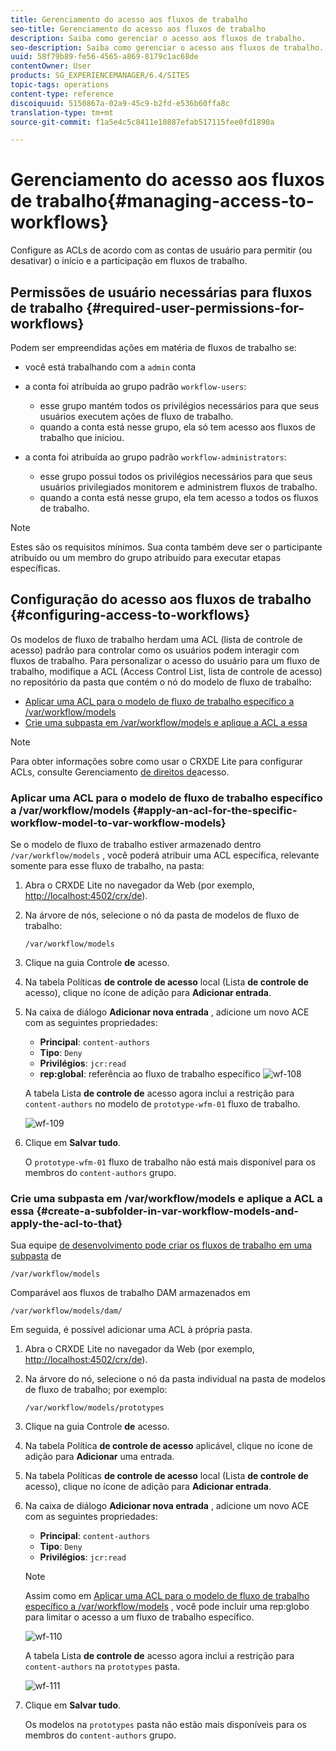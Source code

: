 ```yaml
---
title: Gerenciamento do acesso aos fluxos de trabalho
seo-title: Gerenciamento do acesso aos fluxos de trabalho
description: Saiba como gerenciar o acesso aos fluxos de trabalho.
seo-description: Saiba como gerenciar o acesso aos fluxos de trabalho.
uuid: 58f79b89-fe56-4565-a869-8179c1ac68de
contentOwner: User
products: SG_EXPERIENCEMANAGER/6.4/SITES
topic-tags: operations
content-type: reference
discoiquuid: 5150867a-02a9-45c9-b2fd-e536b60ffa8c
translation-type: tm+mt
source-git-commit: f1a5e4c5c8411e10887efab517115fee0fd1890a

---
```



# Gerenciamento do acesso aos fluxos de trabalho{#managing-access-to-workflows}

Configure as ACLs de acordo com as contas de usuário para permitir (ou desativar) o início e a participação em fluxos de trabalho.

## Permissões de usuário necessárias para fluxos de trabalho {#required-user-permissions-for-workflows}

Podem ser empreendidas ações em matéria de fluxos de trabalho se:

* você está trabalhando com a `admin` conta
* a conta foi atribuída ao grupo padrão `workflow-users`:

   * esse grupo mantém todos os privilégios necessários para que seus usuários executem ações de fluxo de trabalho.
   * quando a conta está nesse grupo, ela só tem acesso aos fluxos de trabalho que iniciou.

* a conta foi atribuída ao grupo padrão `workflow-administrators`:

   * esse grupo possui todos os privilégios necessários para que seus usuários privilegiados monitorem e administrem fluxos de trabalho.
   * quando a conta está nesse grupo, ela tem acesso a todos os fluxos de trabalho.

>[!NOTE]
>
>Estes são os requisitos mínimos. Sua conta também deve ser o participante atribuído ou um membro do grupo atribuído para executar etapas específicas.

## Configuração do acesso aos fluxos de trabalho {#configuring-access-to-workflows}

Os modelos de fluxo de trabalho herdam uma ACL (lista de controle de acesso) padrão para controlar como os usuários podem interagir com fluxos de trabalho. Para personalizar o acesso do usuário para um fluxo de trabalho, modifique a ACL (Access Control List, lista de controle de acesso) no repositório da pasta que contém o nó do modelo de fluxo de trabalho:

* [Aplicar uma ACL para o modelo de fluxo de trabalho específico a /var/workflow/models](/help/sites-administering/workflows-managing.md#apply-an-acl-for-the-specific-workflow-model-to-var-workflow-models)
* [Crie uma subpasta em /var/workflow/models e aplique a ACL a essa](/help/sites-administering/workflows-managing.md#create-a-subfolder-in-var-workflow-models-and-apply-the-acl-to-that)

>[!NOTE]
>
>Para obter informações sobre como usar o CRXDE Lite para configurar ACLs, consulte Gerenciamento [de direitos de](/help/sites-administering/user-group-ac-admin.md#access-right-management)acesso.

### Aplicar uma ACL para o modelo de fluxo de trabalho específico a /var/workflow/models {#apply-an-acl-for-the-specific-workflow-model-to-var-workflow-models}

Se o modelo de fluxo de trabalho estiver armazenado dentro `/var/workflow/models` , você poderá atribuir uma ACL específica, relevante somente para esse fluxo de trabalho, na pasta:

1. Abra o CRXDE Lite no navegador da Web (por exemplo, [http://localhost:4502/crx/de](http://localhost:4502/crx/de)).
1. Na árvore de nós, selecione o nó da pasta de modelos de fluxo de trabalho:

   `/var/workflow/models`

1. Clique na guia Controle **de** acesso.
1. Na tabela Políticas **de controle de acesso** local (Lista **de controle de** acesso), clique no ícone de adição para **Adicionar entrada**.
1. Na caixa de diálogo **Adicionar nova entrada** , adicione um novo ACE com as seguintes propriedades:

   * **Principal**: `content-authors`
   * **Tipo**: `Deny`
   * **Privilégios**: `jcr:read`
   * **rep:global**: referência ao fluxo de trabalho específico
   ![wf-108](assets/wf-108.png)

   A tabela Lista **de controle de** acesso agora inclui a restrição para `content-authors` no modelo de `prototype-wfm-01` fluxo de trabalho.

   ![wf-109](assets/wf-109.png)

1. Clique em **Salvar tudo**.

   O `prototype-wfm-01` fluxo de trabalho não está mais disponível para os membros do `content-authors` grupo.

### Crie uma subpasta em /var/workflow/models e aplique a ACL a essa {#create-a-subfolder-in-var-workflow-models-and-apply-the-acl-to-that}

Sua equipe [de desenvolvimento pode criar os fluxos de trabalho em uma subpasta](/help/sites-developing/workflows-models.md#creating-a-new-workflow) de

`/var/workflow/models`

Comparável aos fluxos de trabalho DAM armazenados em

`/var/workflow/models/dam/`

Em seguida, é possível adicionar uma ACL à própria pasta.

1. Abra o CRXDE Lite no navegador da Web (por exemplo, [http://localhost:4502/crx/de](http://localhost:4502/crx/de)).
1. Na árvore do nó, selecione o nó da pasta individual na pasta de modelos de fluxo de trabalho; por exemplo:

   `/var/workflow/models/prototypes`

1. Clique na guia Controle **de** acesso.
1. Na tabela Política **de controle de acesso** aplicável, clique no ícone de adição para **Adicionar** uma entrada.
1. Na tabela Políticas **de controle de acesso** local (Lista **de controle de** acesso), clique no ícone de adição para **Adicionar entrada**.
1. Na caixa de diálogo **Adicionar nova entrada** , adicione um novo ACE com as seguintes propriedades:

   * **Principal**: `content-authors`
   * **Tipo**: `Deny`
   * **Privilégios**: `jcr:read`
   >[!NOTE]
   >
   >Assim como em [Aplicar uma ACL para o modelo de fluxo de trabalho específico a /var/workflow/models](/help/sites-administering/workflows-managing.md#apply-an-acl-for-the-specific-workflow-model-to-var-workflow-models) , você pode incluir uma rep:globo para limitar o acesso a um fluxo de trabalho específico.

   ![wf-110](assets/wf-110.png)

   A tabela Lista **de controle de** acesso agora inclui a restrição para `content-authors` na `prototypes` pasta.

   ![wf-111](assets/wf-111.png)

1. Clique em **Salvar tudo**.

   Os modelos na `prototypes` pasta não estão mais disponíveis para os membros do `content-authors` grupo.

